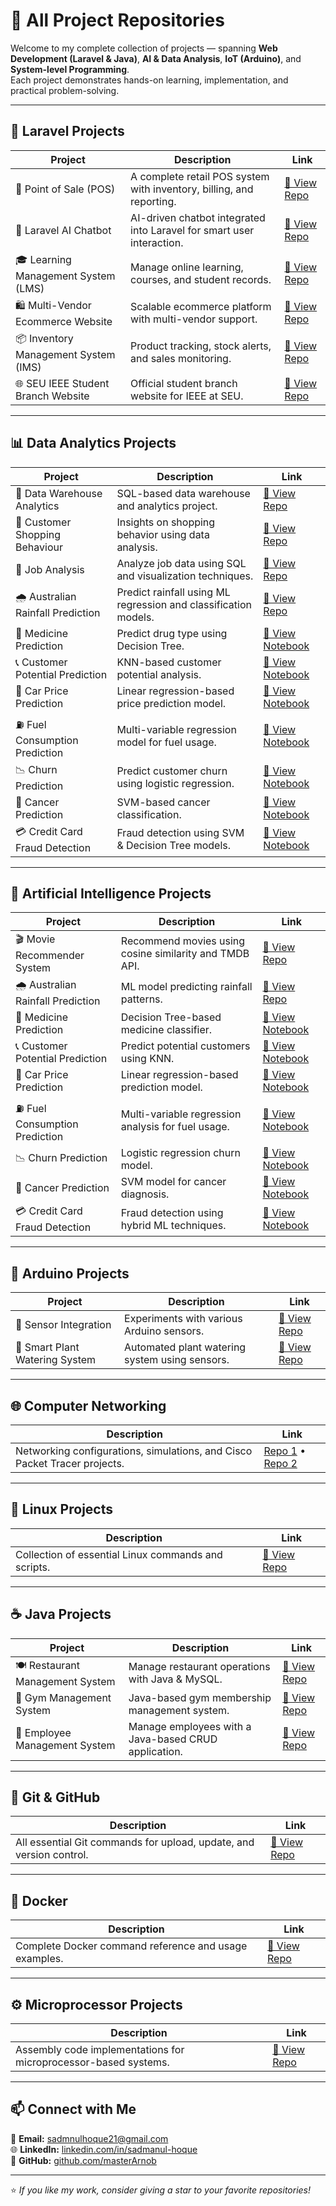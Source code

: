 # 🚀 All Project Repositories

Welcome to my complete collection of projects — spanning **Web Development (Laravel & Java)**, **AI & Data Analysis**, **IoT (Arduino)**, and **System-level Programming**.  
Each project demonstrates hands-on learning, implementation, and practical problem-solving.

---

## 🧠 Laravel Projects
| Project | Description | Link |
|----------|--------------|------|
| 🏪 Point of Sale (POS) | A complete retail POS system with inventory, billing, and reporting. | [🔗 View Repo](https://github.com/masterArnob/point-of-sale-system) |
| 🤖 Laravel AI Chatbot | AI-driven chatbot integrated into Laravel for smart user interaction. | [🔗 View Repo](https://github.com/masterArnob/laravel-ai-chatbot) |
| 🎓 Learning Management System (LMS) | Manage online learning, courses, and student records. | [🔗 View Repo](https://github.com/masterArnob/LMS) |
| 🛍️ Multi-Vendor Ecommerce Website | Scalable ecommerce platform with multi-vendor support. | [🔗 View Repo](https://github.com/masterArnob/Multi-Vendor-Ecommerce-Website-Using-Laravel-12) |
| 📦 Inventory Management System (IMS) | Product tracking, stock alerts, and sales monitoring. | [🔗 View Repo](https://github.com/masterArnob/e5) |
| 🌐 SEU IEEE Student Branch Website | Official student branch website for IEEE at SEU. | [🔗 View Repo](https://github.com/masterArnob/SEU-IEEE-SB) |

---

## 📊 Data Analytics Projects
| Project | Description | Link |
|----------|--------------|------|
| 🧱 Data Warehouse Analytics | SQL-based data warehouse and analytics project. | [🔗 View Repo](https://github.com/masterArnob/Data-Analyst-Sql-Project) |
| 🛒 Customer Shopping Behaviour | Insights on shopping behavior using data analysis. | [🔗 View Repo](https://github.com/masterArnob/Customer-Shopping-Behaviour-Analysis) |
| 💼 Job Analysis | Analyze job data using SQL and visualization techniques. | [🔗 View Repo](https://github.com/masterArnob/Sql-Data-Analysis) |
| 🌧️ Australian Rainfall Prediction | Predict rainfall using ML regression and classification models. | [🔗 View Repo](https://github.com/masterArnob/Australian-Rain-Fall-Analysis-and-Prediction-using-Machine-Learning) |
| 💊 Medicine Prediction | Predict drug type using Decision Tree. | [🔗 View Notebook](https://github.com/masterArnob/IBM-Machine-Learning-with-Python/blob/main/Decision%20Tree/Drug%20Predction%20using%20Decision%20Tree.ipynb) |
| 📞 Customer Potential Prediction | KNN-based customer potential analysis. | [🔗 View Notebook](https://github.com/masterArnob/IBM-Machine-Learning-with-Python/blob/main/K%20Nearest%20Neighbour%20KNN/Telephone%20Customer%20Analysis%20using%20KNN.ipynb) |
| 🚗 Car Price Prediction | Linear regression-based price prediction model. | [🔗 View Notebook](https://github.com/masterArnob/IBM-Machine-Learning-with-Python/blob/main/Linear_Regression/Car%20Price%20Prediction%20using%20Linear%20Regression.ipynb) |
| ⛽ Fuel Consumption Prediction | Multi-variable regression model for fuel usage. | [🔗 View Notebook](https://github.com/masterArnob/IBM-Machine-Learning-with-Python/blob/main/Linear_Regression/Fuel_Consumption%20using%20Multi%20Varable%20Linear%20Regression.ipynb) |
| 📉 Churn Prediction | Predict customer churn using logistic regression. | [🔗 View Notebook](https://github.com/masterArnob/IBM-Machine-Learning-with-Python/blob/main/Logistic%20Regression/Churn%20Prediction%20using%20Logistic%20Regression.ipynb) |
| 🧬 Cancer Prediction | SVM-based cancer classification. | [🔗 View Notebook](https://github.com/masterArnob/IBM-Machine-Learning-with-Python/blob/main/SVM/Cancer%20Predction%20using%20SVM.ipynb) |
| 💳 Credit Card Fraud Detection | Fraud detection using SVM & Decision Tree models. | [🔗 View Notebook](https://github.com/masterArnob/IBM-Machine-Learning-with-Python/blob/main/SVM/Credit%20Card%20Fraud%20Detection%20Using%20SVM%20and%20Decision%20Tree.ipynb) |

---

## 🤖 Artificial Intelligence Projects
| Project | Description | Link |
|----------|--------------|------|
| 🎬 Movie Recommender System | Recommend movies using cosine similarity and TMDB API. | [🔗 View Repo](https://github.com/masterArnob/Movie-Recommender-System) |
| 🌧️ Australian Rainfall Prediction | ML model predicting rainfall patterns. | [🔗 View Repo](https://github.com/masterArnob/Australian-Rain-Fall-Analysis-and-Prediction-using-Machine-Learning) |
| 💊 Medicine Prediction | Decision Tree-based medicine classifier. | [🔗 View Notebook](https://github.com/masterArnob/IBM-Machine-Learning-with-Python/blob/main/Decision%20Tree/Drug%20Predction%20using%20Decision%20Tree.ipynb) |
| 📞 Customer Potential Prediction | Predict potential customers using KNN. | [🔗 View Notebook](https://github.com/masterArnob/IBM-Machine-Learning-with-Python/blob/main/K%20Nearest%20Neighbour%20KNN/Telephone%20Customer%20Analysis%20using%20KNN.ipynb) |
| 🚗 Car Price Prediction | Linear regression-based prediction model. | [🔗 View Notebook](https://github.com/masterArnob/IBM-Machine-Learning-with-Python/blob/main/Linear_Regression/Car%20Price%20Prediction%20using%20Linear%20Regression.ipynb) |
| ⛽ Fuel Consumption Prediction | Multi-variable regression analysis for fuel usage. | [🔗 View Notebook](https://github.com/masterArnob/IBM-Machine-Learning-with-Python/blob/main/Linear_Regression/Fuel_Consumption%20using%20Multi%20Varable%20Linear%20Regression.ipynb) |
| 📉 Churn Prediction | Logistic regression churn model. | [🔗 View Notebook](https://github.com/masterArnob/IBM-Machine-Learning-with-Python/blob/main/Logistic%20Regression/Churn%20Prediction%20using%20Logistic%20Regression.ipynb) |
| 🧬 Cancer Prediction | SVM model for cancer diagnosis. | [🔗 View Notebook](https://github.com/masterArnob/IBM-Machine-Learning-with-Python/blob/main/SVM/Cancer%20Predction%20using%20SVM.ipynb) |
| 💳 Credit Card Fraud Detection | Fraud detection using hybrid ML techniques. | [🔗 View Notebook](https://github.com/masterArnob/IBM-Machine-Learning-with-Python/blob/main/SVM/Credit%20Card%20Fraud%20Detection%20Using%20SVM%20and%20Decision%20Tree.ipynb) |

---

## 🔌 Arduino Projects
| Project | Description | Link |
|----------|--------------|------|
| 🔧 Sensor Integration | Experiments with various Arduino sensors. | [🔗 View Repo](https://github.com/masterArnob/Embedded-System-Ardunio) |
| 🌿 Smart Plant Watering System | Automated plant watering system using sensors. | [🔗 View Repo](https://github.com/masterArnob/Smart-Plant-Watering-System-Using-Ardunio) |

---

## 🌐 Computer Networking
| Description | Link |
|--------------|------|
| Networking configurations, simulations, and Cisco Packet Tracer projects. | [Repo 1](https://github.com/masterArnob/Computer-Networking) • [Repo 2](https://github.com/masterArnob/Networking-Cisco-Packet-Tracer) |

---

## 🐧 Linux Projects
| Description | Link |
|--------------|------|
| Collection of essential Linux commands and scripts. | [🔗 View Repo](https://github.com/masterArnob/Linux-Commands) |

---

## ☕ Java Projects
| Project | Description | Link |
|----------|--------------|------|
| 🍽️ Restaurant Management System | Manage restaurant operations with Java & MySQL. | [🔗 View Repo](https://github.com/masterArnob/Restaurant-Management-System) |
| 💪 Gym Management System | Java-based gym membership management system. | [🔗 View Repo](https://github.com/masterArnob/Gym-Management-System) |
| 👔 Employee Management System | Manage employees with a Java-based CRUD application. | [🔗 View Repo](https://github.com/masterArnob/Employee_Management_System) |

---

## 🧭 Git & GitHub
| Description | Link |
|--------------|------|
| All essential Git commands for upload, update, and version control. | [🔗 View Repo](https://github.com/masterArnob/Git-Upload-and-Update-commands) |

---

## 🐳 Docker
| Description | Link |
|--------------|------|
| Complete Docker command reference and usage examples. | [🔗 View Repo](https://github.com/masterArnob/Docker/blob/main/README.md) |

---

## ⚙️ Microprocessor Projects
| Description | Link |
|--------------|------|
| Assembly code implementations for microprocessor-based systems. | [🔗 View Repo](https://github.com/masterArnob/Microprocessor-Assembly-Code) |

---

## 📫 Connect with Me
📧 **Email:** sadmnulhoque21@gmail.com  
🌐 **LinkedIn:** [linkedin.com/in/sadmanul-hoque](https://www.linkedin.com/in/sadmanul-hoque/)  
💾 **GitHub:** [github.com/masterArnob](https://github.com/masterArnob)

---

⭐ *If you like my work, consider giving a star to your favorite repositories!*
